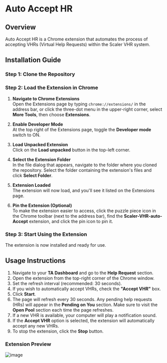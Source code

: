 # Auto Accept HR

## Overview
Auto Accept HR is a Chrome extension that automates the process of accepting VHRs (Virtual Help Requests) within the Scaler VHR system.

## Installation Guide

### Step 1: Clone the Repository

### Step 2: Load the Extension in Chrome

1. **Navigate to Chrome Extensions**  
   Open the Extensions page by typing `chrome://extensions/` in the address bar, or click the three-dot menu in the upper-right corner, select **More Tools**, then choose **Extensions**.

2. **Enable Developer Mode**  
   At the top right of the Extensions page, toggle the **Developer mode** switch to ON.

3. **Load Unpacked Extension**  
   Click on the **Load unpacked** button in the top-left corner.

4. **Select the Extension Folder**  
   In the file dialog that appears, navigate to the folder where you cloned the repository. Select the folder containing the extension's files and click **Select Folder**.

5. **Extension Loaded**  
   The extension will now load, and you'll see it listed on the Extensions page.

6. **Pin the Extension (Optional)**  
   To make the extension easier to access, click the puzzle piece icon in the Chrome toolbar (next to the address bar), find the **Scaler-VHR-auto-Accept** extension, and click the pin icon to pin it.

### Step 3: Start Using the Extension
The extension is now installed and ready for use.

## Usage Instructions

1. Navigate to your **TA Dashboard** and go to the **Help Request** section.
2. Open the extension from the top-right corner of the Chrome window.
3. Set the refresh interval (recommended: 30 seconds).
4. If you wish to automatically accept VHRs, check the **"Accept VHR"** box.
5. Click **Start**.
6. The page will refresh every 30 seconds. Any pending help requests (HRs) will appear in the **Pending on You** section. Make sure to visit the **Open Pool** section each time the page refreshes.
7. If a new VHR is available, your computer will play a notification sound.
8. If the **Accept VHR** option is selected, the extension will automatically accept any new VHRs.
9. To stop the extension, click the **Stop** button.

### Extension Preview
![image](https://github.com/user-attachments/assets/92b2e636-9305-4057-9588-3558a6a5e7dc)



